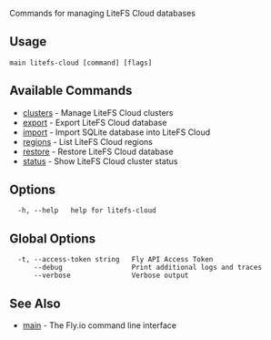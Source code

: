 Commands for managing LiteFS Cloud databases

## Usage
~~~
main litefs-cloud [command] [flags]
~~~

## Available Commands
* [clusters](/docs/flyctl/main-litefs-cloud-clusters/)	 - Manage LiteFS Cloud clusters
* [export](/docs/flyctl/main-litefs-cloud-export/)	 - Export LiteFS Cloud database
* [import](/docs/flyctl/main-litefs-cloud-import/)	 - Import SQLite database into LiteFS Cloud
* [regions](/docs/flyctl/main-litefs-cloud-regions/)	 - List LiteFS Cloud regions
* [restore](/docs/flyctl/main-litefs-cloud-restore/)	 - Restore LiteFS Cloud database
* [status](/docs/flyctl/main-litefs-cloud-status/)	 - Show LiteFS Cloud cluster status

## Options

~~~
  -h, --help   help for litefs-cloud
~~~

## Global Options

~~~
  -t, --access-token string   Fly API Access Token
      --debug                 Print additional logs and traces
      --verbose               Verbose output
~~~

## See Also

* [main](/docs/flyctl/main/)	 - The Fly.io command line interface

